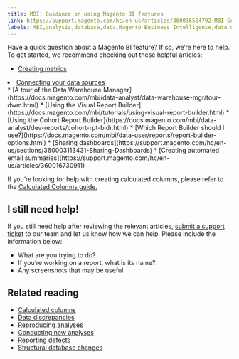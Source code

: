 ```yaml
---
title: MBI: Guidance on using Magento BI features
link: https://support.magento.com/hc/en-us/articles/360016504792-MBI-Guidance-on-using-Magento-BI-features
labels: MBI,analysis,database,data,Magento Business Intelligence,data discrepancies,how to,reports
---
```


Have a quick question about a Magento BI feature? If so, we’re here to help. To get started, we recommend checking out these helpful articles:

 
 * [Creating metrics](https://docs.magento.com/mbi/data-user/reports/ess-manage-data-metrics.html)
 <li> <a href="https://support.magento.com/hc/en-us/articles/360016505212">Connecting your data sources</a> </li>  * [A tour of the Data Warehouse Manager](https://docs.magento.com/mbi/data-analyst/data-warehouse-mgr/tour-dwm.html)
 * [Using the Visual Report Builder](https://docs.magento.com/mbi/tutorials/using-visual-report-builder.html)
 * [Using the Cohort Report Builder](https://docs.magento.com/mbi/data-analyst/dev-reports/cohort-rpt-bldr.html)
 * [Which Report Builder should I use?](https://docs.magento.com/mbi/data-user/reports/report-builder-options.html)
 * [Sharing dashboards](https://support.magento.com/hc/en-us/sections/360003113431-Sharing-Dashboards)
 * [Creating automated email summaries](https://support.magento.com/hc/en-us/articles/360016730911)
 
 If you’re looking for help with creating calculated columns, please refer to the [Calculated Columns guide.](https://support.magento.com/hc/en-us/articles/360016505112)

 I still need help!
------------------

 If you still need help after reviewing the relevant articles, [submit a support ticket](https://support.magento.com/hc/en-us/articles/360019088251) to our team and let us know how we can help. Please include the information below:

 
 * What are you trying to do?
 * If you’re working on a report, what is its name?
 * Any screenshots that may be useful
 
 Related reading
---------------

 
 * [Calculated columns](https://support.magento.com/hc/en-us/articles/360016505112)
 * [Data discrepancies](https://support.magento.com/hc/en-us/articles/360016505312)
 * [Reproducing analyses](https://support.magento.com/hc/en-us/articles/360016505592)
 * [Conducting new analyses](https://support.magento.com/hc/en-us/articles/360016505992)
 * [Reporting defects](https://support.magento.com/hc/en-us/articles/360016732711)
 * [Structural database changes](https://support.magento.com/hc/en-us/articles/360016506112)
 
